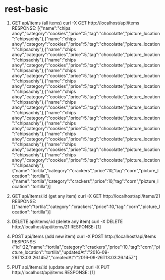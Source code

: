 # rest-basic

1. GET api/items (all items)
curl -X GET http://localhost/api/items
RESPONSE:
[{"name":"chips ahoy","category":"cookies","price":5,"tag":"chocolatte","picture_location":"chipsaohiy"},{"name":"chips ahoy","category":"cookies","price":5,"tag":"chocolatte","picture_location":"chipsaohiy"},{"name":"chips ahoy","category":"cookies","price":5,"tag":"chocolatte","picture_location":"chipsaohiy"},{"name":"chips ahoy","category":"cookies","price":5,"tag":"chocolatte","picture_location":"chipsaohiy"},{"name":"chips ahoy","category":"cookies","price":5,"tag":"chocolatte","picture_location":"chipsaohiy"},{"name":"chips ahoy","category":"cookies","price":5,"tag":"chocolatte","picture_location":"chipsaohiy"},{"name":"chips ahoy","category":"cookies","price":5,"tag":"chocolatte","picture_location":"chipsaohiy"},{"name":"chips ahoy","category":"cookies","price":5,"tag":"chocolatte","picture_location":"chipsaohiy"},{"name":"chips ahoy","category":"cookies","price":5,"tag":"chocolatte","picture_location":"chipsaohiy"},{"name":"chips ahoy","category":"cookies","price":5,"tag":"chocolatte","picture_location":"chipsaohiy"},{"name":"chips ahoy","category":"cookies","price":5,"tag":"chocolatte","picture_location":"chipsaohiy"},{"name":"chips ahoy","category":"cookies","price":5,"tag":"chocolatte","picture_location":"chipsaohiy"},{"name":"chips ahoy","category":"cookies","price":5,"tag":"chocolatte","picture_location":"chipsaohiy"},{"name":"tortila","category":"crackers","price":10,"tag":"corn","picture_location":"tortilla"},{"name":"tortila","category":"crackers","price":10,"tag":"corn","picture_location":"tortilla"}]


2. GET api/items/:id (get any item)
curl -X GET http://localhost/api/items/21
RESPONSE:
[{"name":"tortila","category":"crackers","price":10,"tag":"corn","picture_location":"tortilla"}]

3. DELETE api/items/:id (delete any item)
curl -X DELETE http://localhost/api/items/21
RESPONSE:
[1]

4. POST api/items (add new item)
curl -X POST http://localhost/api/items
RESPONSE:
{"id":22,"name":"tortila","category":"crackers","price":10,"tag":"corn","picture_location":"tortilla","updatedAt":"2016-09-26T13:03:26.145Z","createdAt":"2016-09-26T13:03:26.145Z"}

5. PUT api/items/:id (update any item)
curl -X PUT http://localhost/api/items
RESPONSE:
[1]
